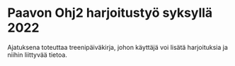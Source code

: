 # Paavon Ohj2 harjoitustyö syksyllä 2022

Ajatuksena toteuttaa treenipäiväkirja, johon käyttäjä voi lisätä harjoituksia ja niihin liittyvää tietoa.


